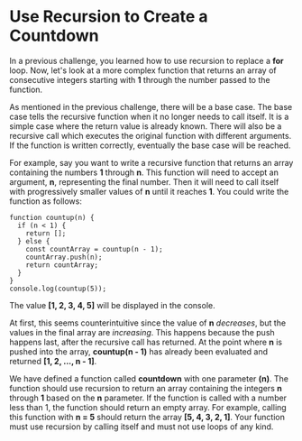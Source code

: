 # Use Recursion to Create a Countdown

In a previous challenge, you learned how to use recursion to replace a **for** loop. Now, let's look at a more complex function that returns an array of consecutive integers starting with **1** through the number passed to the function.

As mentioned in the previous challenge, there will be a base case. The base case tells the recursive function when it no longer needs to call itself. It is a simple case where the return value is already known. There will also be a recursive call which executes the original function with different arguments. If the function is written correctly, eventually the base case will be reached.

For example, say you want to write a recursive function that returns an array containing the numbers **1** through **n**. This function will need to accept an argument, **n**, representing the final number. Then it will need to call itself with progressively smaller values of **n** until it reaches **1**. You could write the function as follows:

~~~
function countup(n) {
  if (n < 1) {
    return [];
  } else {
    const countArray = countup(n - 1);
    countArray.push(n);
    return countArray;
  }
}
console.log(countup(5));
~~~

The value **[1, 2, 3, 4, 5]** will be displayed in the console.

At first, this seems counterintuitive since the value of **n** *decreases*, but the values in the final array are *increasing*. This happens because the push happens last, after the recursive call has returned. At the point where **n** is pushed into the array, **countup(n - 1)** has already been evaluated and returned **[1, 2, ..., n - 1]**.

We have defined a function called **countdown** with one parameter **(n)**. The function should use recursion to return an array containing the integers **n** through **1** based on the **n** parameter. If the function is called with a number less than 1, the function should return an empty array. For example, calling this function with **n = 5** should return the array **[5, 4, 3, 2, 1]**. Your function must use recursion by calling itself and must not use loops of any kind.